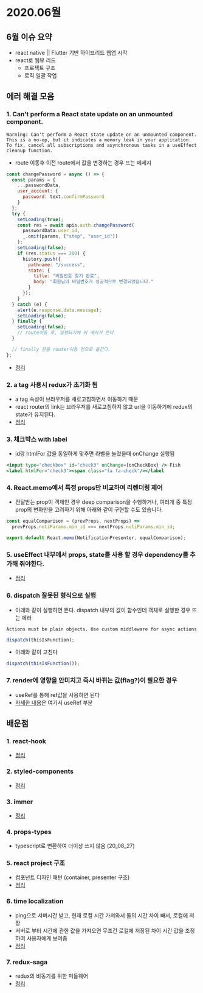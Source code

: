 # 2020.06월

## 6월 이슈 요약

- react native || Flutter 기반 하이브리드 웹앱 시작
- react로 웹뷰 리드
  - 프로젝트 구조
  - 로직 일괄 작업

## 에러 해결 모음

### 1. Can't perform a React state update on an unmounted component.

```
Warning: Can't perform a React state update on an unmounted component.
This is a no-op, but it indicates a memory leak in your application.
To fix, cancel all subscriptions and asynchronous tasks in a useEffect cleanup function.
```

- route 이동후 이전 route에서 값을 변경하는 경우 뜨는 메세지

```jsx
const changePassword = async () => {
  const params = {
    ...passwordData,
    user_account: {
      password: text.confirmPassword
    }
  };
  try {
    setLoading(true);
    const res = await apis.auth.changePassword(
      passwordData.user_id,
      _.omit(params, ["step", "user_id"])
    );
    setLoading(false);
    if (res.status === 200) {
      history.push({
        pathname: "/success",
        state: {
          title: "비밀번호 찾기 완료",
          body: "회원님의 비밀번호가 성공적으로 변경되었습니다."
        }
      });
    }
  } catch (e) {
    alert(e.response.data.message);
    setLoading(false);
  } finally {
    setLoading(false);
    // route이동 후, 실행되기에 위 에러가 뜬다
  }

  // finally 문을 router이동 전으로 옮긴다.
};
```

- [정리](https://kyounghwan01.github.io/blog/React/cant-perform-a-React-state-update-on-an-unmounted-component/)

### 2. a tag 사용시 redux가 초기화 됨

- a tag 속성이 브라우저를 새로고침하면서 이동하기 때문
- react router의 link는 브라우저를 새로고침하지 않고 url을 이동하기에 redux의 state가 유지된다.
- [정리](https://kyounghwan01.github.io/blog/React/a-tag-trap/#a-tag%EC%9D%98-%EB%AC%B8%EC%A0%9C%EC%A0%90)

### 3. 체크박스 with label

- id랑 htmlFor 값을 동일하게 맞추면 라벨을 눌렀을때 onChange 실행됨

```jsx
<input type="checkbox" id="check3" onChange={onCheckBox} /> Fish
<label htmlFor="check3"><span class="fa fa-check"/></label
```

### 4. React.memo에서 특정 props만 비교하여 리렌더링 제어

- 전달받는 prop이 객체인 경우 deep comparison을 수행하거나, 여러개 중 특정 prop의 변화만을 고려하기 위해 아래와 같이 구현할 수도 있습니다.

```jsx
const equalComparison = (prevProps, nextProps) =>
  prevProps.notiParams.min_id === nextProps.notiParams.min_id;

export default React.memo(NotificationPresenter, equalComparison);
```

### 5. useEffect 내부에서 props, state를 사용 할 경우 dependency를 추가해 줘야한다.

- [정리](https://kyounghwan01.github.io/blog/React/exhaustive-deps-warning/)

### 6. dispatch 잘못된 형식으로 실행

- 아래와 같이 실행하면 뜬다. dispatch 내부의 값이 함수인데 객체로 실행한 경우 뜨는 에러

```
Actions must be plain objects. Use custom middleware for async actions
```

```js
dispatch(thisIsFunction);
```

- 아래와 같이 고친다

```js
dispatch(thisIsFunction());
```

### 7. render에 영향을 안미치고 즉시 바뀌는 값(flag?)이 필요한 경우

- useRef를 통해 ref값을 사용하면 된다
- [자세한 내용](https://kyounghwan01.github.io/blog/React/react-hook/#useref)은 여기서 useRef 부분

## 배운점

### 1. react-hook

- [정리](https://kyounghwan01.github.io/blog/React/react-hook/)

### 2. styled-components

- [정리](https://kyounghwan01.github.io/blog/React/styled-components/)

### 3. immer

- [정리](https://kyounghwan01.github.io/blog/React/immer-js/)

### 4. props-types

- typescript로 변환하여 더이상 쓰지 않음 (20_08_27)

### 5. react project 구조

- 컴포넌트 디자인 패턴 (container, presenter 구조)
- [정리](https://kyounghwan01.github.io/blog/React/container-presenter-dessign-pattern/)

### 6. time localization

- ping으로 서버시간 받고, 현재 로컬 시간 가져와서 둘의 시간 차이 빼서, 로컬에 저장
- 서버로 부터 시간에 관한 값을 가져오면 무조건 로컬에 저장된 차이 시간 값을 조정하여 사용자에게 보여줌
- [정리](https://kyounghwan01.github.io/blog/React/time-localization/)

### 7. redux-saga

- redux의 비동기를 위한 미들웨어
- [정리](https://kyounghwan01.github.io/blog/React/redux/redux-saga/)

<Comment />
